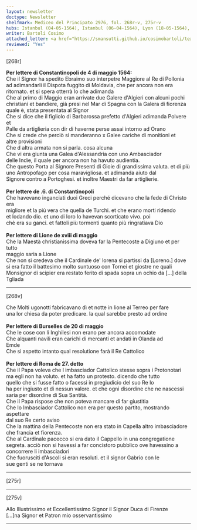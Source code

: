 ```yaml
---
layout: newsletter
doctype: Newsletter
shelfmark: Mediceo del Principato 2976, fol. 268r-v, 275r-v
hubs: Istanbul (04-05-1564), Istanbul (06-04-1564), Lyon (18-05-1564), Bruxelles (20-05-1564), Roma (27-05-1564)
writer: Bartoli Cosimo
attached_letter: <a href="https://smansutti.github.io/cosimobartoli/texts/2976_119/">2976_119</a>
reviewed: "Yes"
---
```


[268r]  
  
  
<strong>Per lettere di Constantinopoli de 4 di maggio 1564:</strong>  
Che il Signor ha spedito Ebraimo suo interpetre Maggiore al Re di Pollonia  
ad adimandarli il Dispota fuggito di Moldavia, che per ancora non era  
ritornato. et si spera otterrà lo che adimanda  
Che al primo di Maggio eran arrivate due Galere d'Algieri con alcuni pochi  
christiani et bandiere, già presi nel Mar di Spagna con la Galera di fiorenza  
quale è, stata presentata al Signor  
Che si dice che il figliolo di Barbarossa prefetto d'Algieri adimanda Polvere et  
Palle da artiglieria con dir di haverne perse assai intorno ad Orano  
Che si crede che perciò si manderanno x Galee cariche di monitioni et  
altre provisioni  
Che d altra armata non si parla. cosa alcuna  
Che vi era giunta una Galea d'Alessandria con uno Ambasciador  
delle Indie, il quale per ancora non ha havuto audientia.  
Che questo Porta al Signore Presenti di Gioie di grandissima valuta. et di più  
uno Antropofago per cosa maravigliosa. et adimanda aiuto dal  
Signore contro a Portoghesi. et inoltre Maestri da far artiglierie.  
<br/><strong>Per lettere de .6. di Constantinopoli</strong>  
Che havevano inganciati duoi Greci perché dicevano che la fede di Christo era  
migliore et la più vera che quella de Turchi. et che erano morti ridendo  
et lodando dio. et uno di loro lo havevan scorticato vivo. poi  
chè era su ganci. et fattoli più tormenti quanto più ringratiava Dio  
<br/><strong>Per lettere di Lione de xviii di maggio</strong>  
Che la Maestà christianissima doveva far la Pentecoste a Digiuno et per tutto  
maggio saria a Lione  
Che non si credeva che il Cardinale de' lorena si partissi da [Loreno.] dove  
si era fatto il battesimo molto suntuoso con Tornei et giostre ne quali  
Monsignor di scipier era restato ferito di spada sopra un ochio da [...] della Tgliada  
  
---  

[268v]  
  
  
Che Molti ugonotti fabricavano dì et notte in lione al Terreo per fare  
una lor chiesa da poter predicare. la qual sarebbe presto ad ordine  
<br/><strong>Per lettere di Burselles de 20 di maggio</strong>  
Che le cose con li Inghilesi non erano per ancora accomodate  
Che alquanti navili eran carichi di mercanti et andati in Olanda ad  
Emde  
Che si aspetto intanto qual resolutione farà il Re Cattolico  
<br/><strong>Per lettere di Roma de 27. detto</strong>  
Che il Papa voleva che l imbasciador Cattolico stesse sopra i Protonotari  
ma egli non ha voluto. et ha fatto un protesto. dicendo che tutto  
quello che si fusse fatto o facessi in pregiudicio del suo Re lo  
ha per ingiusto et di nessun valore. et che ogni disordine che ne nascessi  
saria per disordine di Sua Santità.  
Che il Papa rispose che non poteva mancare di far giustitia  
Che lo Imbasciador Cattolico non era per questo partito, mostrando aspettare  
dal suo Re certo aviso  
Che la mattina della Pentecoste non era stato in Capella altro imbasciadore  
che francia et fiorenza.  
Che al Cardinale pacecco si era dato il Cappello in una congregatione  
segreta. acciò non si havessi a far concistoro pubblico ove havessino a  
concorrere li imbasciadori  
Che fuorusciti d'Ascoli si eran resoluti. et il signor Gabrio con le  
sue genti se ne tornava  
  
---  

[275r]  
  
  
  
---  

[275v]  
  
  
Allo Illustrissimo et Eccellentissimo Signor il Signor Duca di Firenze  
[...]na Signor et Patron mio osservantissimo  
  
---  

